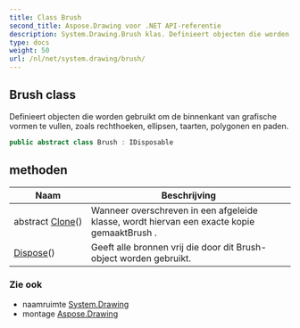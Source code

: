 ```yaml
---
title: Class Brush
second_title: Aspose.Drawing voor .NET API-referentie
description: System.Drawing.Brush klas. Definieert objecten die worden gebruikt om de binnenkant van grafische vormen te vullen zoals rechthoeken ellipsen taarten polygonen en paden.
type: docs
weight: 50
url: /nl/net/system.drawing/brush/
---
```

## Brush class

Definieert objecten die worden gebruikt om de binnenkant van grafische vormen te vullen, zoals rechthoeken, ellipsen, taarten, polygonen en paden.

```csharp
public abstract class Brush : IDisposable
```

## methoden

| Naam | Beschrijving |
| --- | --- |
| abstract [Clone](../../system.drawing/brush/clone/)() | Wanneer overschreven in een afgeleide klasse, wordt hiervan een exacte kopie gemaaktBrush . |
| [Dispose](../../system.drawing/brush/dispose/)() | Geeft alle bronnen vrij die door dit Brush-object worden gebruikt. |

### Zie ook

* naamruimte [System.Drawing](../../system.drawing/)
* montage [Aspose.Drawing](../../)


